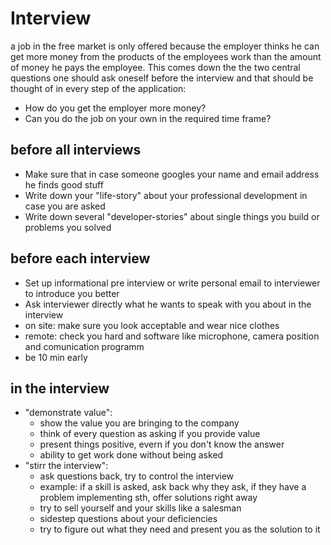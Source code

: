 # Interview

a job in the free market is only offered because the employer thinks he can get more money 
from the products of the employees work than the amount of money he pays the employee. 
This comes down the the two central questions one should ask oneself before the interview 
and that should be thought of in every step of the application:

- How do you get the employer more money?
- Can you do the job on your own in the required time frame?

## before all interviews

- Make sure that in case someone googles your name and email address he finds good stuff
- Write down your "life-story" about your professional development in case you are asked
- Write down several "developer-stories" about single things you build or problems you solved


## before each interview

- Set up informational pre interview or write personal email to interviewer to introduce you better
- Ask interviewer directly what he wants to speak with you about in the interview
- on site: make sure you look acceptable and wear nice clothes
- remote: check you hard and software like microphone, camera position and comunication programm
- be 10 min early

## in the interview

- "demonstrate value": 
  - show the value you are bringing to the company 
  - think of every question as asking if you provide value
  - present things positive, evern if you don't know the answer
  - ability to get work done without being asked
- "stirr the interview":
  - ask questions back, try to control the interview
  - example: if a skill is asked, ask back why they ask, if they have a problem implementing sth, offer solutions right away
  - try to sell yourself and your skills like a salesman
  - sidestep questions about your deficiencies 
  - try to figure  out what they need and present you as the solution to it
